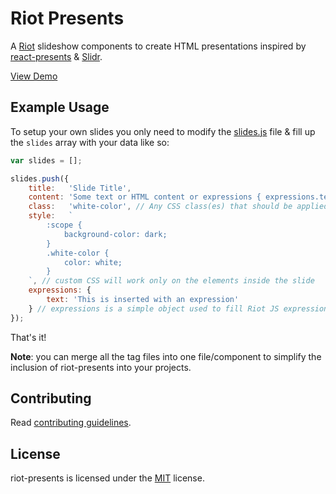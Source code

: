 Riot Presents
=============

A [Riot](https://axel-dev.github.io/portfolio/post.html?id=4) slideshow components to create HTML presentations inspired by [react-presents](https://github.com/bvaughn/react-presents) & [Slidr](https://github.com/sarfraznawaz2005/Slidr).

[View Demo](https://axel-dev.github.io/riot-presents/)

Example Usage
-------------

To setup your own slides you only need to modify the [slides.js](js/slides.js) file & fill up the `slides` array with your data like so:

```javascript
var slides = [];

slides.push({
    title:   'Slide Title',
    content: 'Some text or HTML content or expressions { expressions.text }',
    class:   'white-color', // Any CSS class(es) that should be applied to the slide container
    style:   `
        :scope {
            background-color: dark;
        }
        .white-color {
            color: white;
        }
    `, // custom CSS will work only on the elements inside the slide
    expressions: {
        text: 'This is inserted with an expression'
    } // expressions is a simple object used to fill Riot JS expressions
});
```

That's it!

**Note**: you can merge all the tag files into one file/component to simplify the inclusion of riot-presents into your projects.

Contributing
------------

Read [contributing guidelines](https://github.com/AXeL-dev/contributing/blob/master/README.md).

License
-------

riot-presents is licensed under the [MIT](LICENSE) license.
